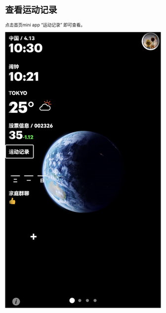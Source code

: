 # 查看运动记录

点击首页mini app “运动记录” 即可查看。

![img](images/motion_record/image-20221220105147143.png ':size=30%')